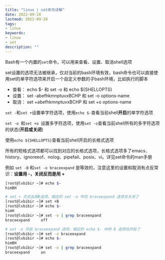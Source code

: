 ```yaml
---
title: "linux | set命令详解" 
date: 2022-09-28
lastmod: 2022-09-28
tags: 
- linux
keywords:
- linux
- set
description: "" 
---
```


Bash有一个内置的`set`命令，可以用来查看、设置、取消shell选项

set设置的选项无法被继承，仅对当前的bash环境有效，bash命令也可以直接使用set的单字符选项来开启一个自定义参数的子bash环境，比如执行的脚本

- 查看： echo $- 和 set -o 和 echo ${SHELLOPTS}
- 设置： set -abefhkmnptuvxBCHP 和 set -o options-name
- 取消： set +abefhkmnptuvxBCHP 和 set +o options-name

`set -`和`set +`设置单字符选项，使用`echo $-`查看当前shell**开启**的单字符选项

`set -o `和`set +o `设置多字符选项，使用`set -o`查看当前shell所有的多字符选项的状态(**开启或关闭**)

使用`echo ${SHELLOPTS}`查看当前shell开启的长格式选项

所有的短格式选项都可以找到对应的长格式选项，长格式选项多了emacs、history、ignoreeof、nolog、pipefail、posix、vi。详见set命令的man手册

例如 `set -B` 和`set -o braceexpand` 是等效的，注意这里的设置和取消有点反常识：**设置用 -，关闭反而是用 +**

```bash
[root@lvbibir ~]# echo $-
himBH

# set + 方式去除B选项，相应的 set -o 中的 braceexpand 选项也关闭了
[root@lvbibir ~]# set +B
[root@lvbibir ~]# echo $-
himH
[root@lvbibir ~]# set -o | grep braceexpand
braceexpand     off

# set -o 开启 braceexpand 选项，相应的 echo $- 中的 B 选项也开启了
[root@lvbibir ~]# set -o braceexpand
[root@lvbibir ~]# echo $-
himBH
[root@lvbibir ~]# set -o | grep braceexpand
braceexpand     on
```
